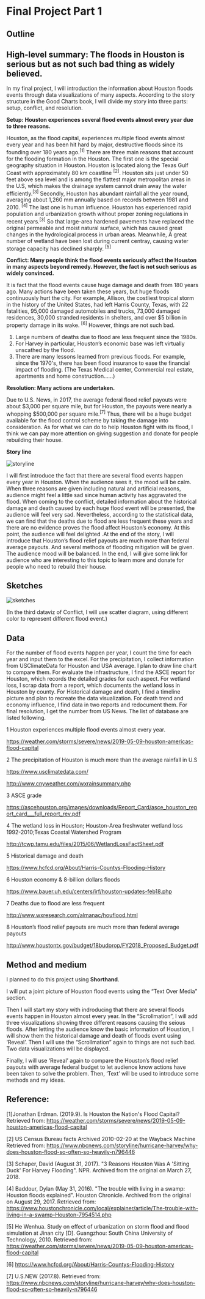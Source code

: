 # Final Project Part 1

## Outline
## High-level summary: The floods in Houston is serious but as not such bad thing as widely believed.

In my final project, I will introduction the information about Houston floods events through data visualizations of many aspects. According to the story structure in the Good Charts book, I will divide my story into three parts: setup, conflict, and resolution.

**Setup: Houston experiences several flood events almost every year due to three reasons.**

Houston, as the flood capital, experiences multiple flood events almost every year and has been hit hard by major, destructive floods since its founding over 180 years ago.<sup>[1]</sup>
There are three main reasons that account for the flooding formation in the Houston. The first one is the special geography situation in Houston. Houston is located along the Texas Gulf Coast with approximately 80 km coastline <sup>[2]</sup>. Houston sits just under 50 feet above sea level and is among the flattest major metropolitan areas in the U.S, which makes the drainage system cannot drain away the water efficiently.<sup>[3]</sup> Secondly, Houston has abundant rainfall all the year round, averaging about 1,260 mm annually based on records between 1981 and 2010. <sup>[4]</sup> The last one is human influence. Houston has experienced rapid population and urbanization growth without proper zoning regulations in recent years.<sup>[3]</sup> So that large-area hardened pavements have replaced the original permeable and moist natural surface, which has caused great changes in the hydrological process in urban areas. Meanwhile, A great number of wetland have been lost during current centray, causing water storage capacity has declined sharply. <sup>[5]</sup>

**Conflict:  Many people think the flood events seriously affect the Houston in many aspects beyond remedy. However, the fact is not such serious as widely convinced.**

It is fact that the flood events cause huge damage and death from 180 years ago. Many actions have been taken these years, but huge floods continuously hurt the city.
For example, Allison, the costliest tropical storm in the history of the United States, had left Harris County, Texas, with 22 fatalities, 95,000 damaged automobiles and trucks, 73,000 damaged residences, 30,000 stranded residents in shelters, and over $5 billion in property damage in its wake. <sup>[6]</sup>
However, things are not such bad.
1. Large numbers of deaths due to flood are less frequent since the 1980s.
2. For Harvey in particular, Houston’s economic base was left virtually unscathed by the flood.
3. There are many lessons learned from previous floods. For example, since the 1970's, there has been flood insurance to ease the financial impact of flooding.  (The Texas Medical center, Commercial real estate, apartments and home construction……)

**Resolution: Many actions are undertaken.**

Due to U.S. News, in 2017, the average federal flood relief payouts were about $3,000 per square mile, but for Houston, the payouts were nearly a whopping $500,000 per square mile.<sup>[7]</sup> Thus, there will be a huge budget available for the flood control scheme by taking the damage into consideration. As for what we can do to help Houston fight with its flood, I think we can pay more attention on giving suggestion and donate for people rebuilding their house.

**Story line**

![storyline](storyline.jpg)

I will first introduce the fact that there are several flood events happen every year in Houston. When the audience sees it, the mood will be calm. When three reasons are given including natural and artificial reasons, audience might feel a little sad since human activity has aggravated the flood. When coming to the conflict, detailed information about the historical damage and death caused by each huge flood event will be presented, the audience will feel very sad. Nevertheless, according to the statistical data, we can find that the deaths due to flood are less frequent these years and there are no evidence proves the flood affect Houston’s economy. At this point, the audience will feel delighted .At the end of the story, I will introduce that Houston’s flood relief payouts are much more than federal average payouts. And several methods of flooding mitigation will be given. The audience mood will be balanced. In the end, I will give some link for audience who are interesting to this topic to learn more and donate for people who need to rebuild their house.

## Sketches

![sketches](sketch.jpg)

(In the third dataviz of Conflict, I will use scatter diagram, using different color to represent different flood event.)


## Data

For the number of flood events happen per year, I count the time for each year and input them to the excel. For the precipitation, I collect information from USClimateData for Houston and USA average. I plan to draw line chart to compare them. For evaluate the infrastructure, I find the ASCE report for Houston, which records the detailed grades for each aspect. For wetland loss, I scrap data from a report, which documents the wetland loss in Houston by county. For Historical damage and death, I find a timeline picture and plan to recreate the data visualization. For death trend and economy influence, I find data in two reports and redocument them. For final resolution, I get the number from US News. The list of database are listed following.


1 Houston experiences multiple flood events almost every year.

https://weather.com/storms/severe/news/2019-05-09-houston-americas-flood-capital

2 The precipitation of Houston is much more than the average rainfall in U.S

https://www.usclimatedata.com/

http://www.cnyweather.com/wxrainsummary.php

3 ASCE grade

https://ascehouston.org/images/downloads/Report_Card/asce_houston_report_card___full_report_rev.pdf

4 The wetland loss in Houston; Houston-Area freshwater wetland loss 1992-2010;Texas Coastal Watershed Program

http://tcwp.tamu.edu/files/2015/06/WetlandLossFactSheet.pdf

5 Historical damage and death

https://www.hcfcd.org/About/Harris-Countys-Flooding-History

6 Houston economy & 8-billion dollars floods

https://www.bauer.uh.edu/centers/irf/houston-updates-feb18.php

7 Deaths due to flood are less frequent

http://www.wxresearch.com/almanac/houflood.html

8 Houston’s flood relief payouts are much more than federal average payouts

http://www.houstontx.gov/budget/18budprop/FY2018_Proposed_Budget.pdf


## Method and medium
I planned to do this project using **Shorthand**.

I will put a joint picture of Houston flood events using the “Text Over Media” section.

Then I will start my story with indroducing that there are several floods events happen in Houston almost every year. In the “Scrollmation”, I will add three visualizations showing three different reasons causing the seious floods. 
After letting the audience know the basic information of Houstion, I will show them the historical damage and death of floods event using ‘Reveal’.  Then I will use the “Scrollmation” again to things are not such bad. Two data visualizations will be displayed.

Finally, I will use ‘Reveal’ again to compare the Houston’s flood relief payouts with average federal budget to let audience know actions have been taken to solve the problem. Then, ‘Text’ will be used to introduce some methods and my ideas.

## Reference:
[1]Jonathan Erdman. (2019.9). Is Houston the Nation's Flood Capital? 
Retrieved from: https://weather.com/storms/severe/news/2019-05-09-houston-americas-flood-capital

[2] US Census Bureau facts Archived 2010-02-20 at the Wayback Machine
Retrieved from: https://www.nbcnews.com/storyline/hurricane-harvey/why-does-houston-flood-so-often-so-heavily-n796446

[3] Schaper, David (August 31, 2017). "3 Reasons Houston Was A 'Sitting Duck' For Harvey Flooding". NPR. Archived from the original on March 27, 2018.

[4] Baddour, Dylan (May 31, 2016). "The trouble with living in a swamp: Houston floods explained". Houston Chronicle. Archived from the original on August 29, 2017.
Retrieved from: https://www.houstonchronicle.com/local/explainer/article/The-trouble-with-living-in-a-swamp-Houston-7954514.php

[5] He Wenhua. Study on effect of urbanization on storm flood and flood simulation at Jinan city [D]. Guangzhou: South China University of Technology, 2010. 
Retrieved from: https://weather.com/storms/severe/news/2019-05-09-houston-americas-flood-capital

[6] https://www.hcfcd.org/About/Harris-Countys-Flooding-History

[7] U.S.NEW (2017.8). 
Retrieved from: https://www.nbcnews.com/storyline/hurricane-harvey/why-does-houston-flood-so-often-so-heavily-n796446
